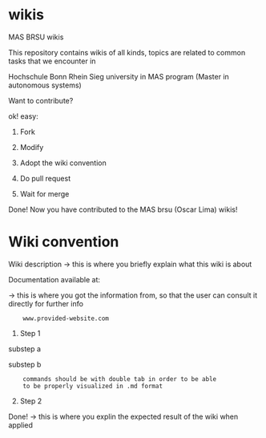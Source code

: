 wikis
=====

MAS BRSU wikis

This repository contains wikis of all kinds, topics are related to common tasks that we encounter in 

Hochschule Bonn Rhein Sieg university in MAS program (Master in autonomous systems)

Want to contribute?

ok! easy:

1. Fork

2. Modify

3. Adopt the wiki convention

4. Do pull request

5. Wait for merge

Done! Now you have contributed to the MAS brsu (Oscar Lima) wikis!


Wiki convention
===============

Wiki description -> this is where you briefly explain what this wiki is about

Documentation available at: 

-> this is where you got the information from, so that the user can consult it directly for further info

		www.provided-website.com

1. Step 1

substep a

substep b

		commands should be with double tab in order to be able
		to be properly visualized in .md format

2. Step 2

Done! -> this is where you explin the expected result of the wiki when applied